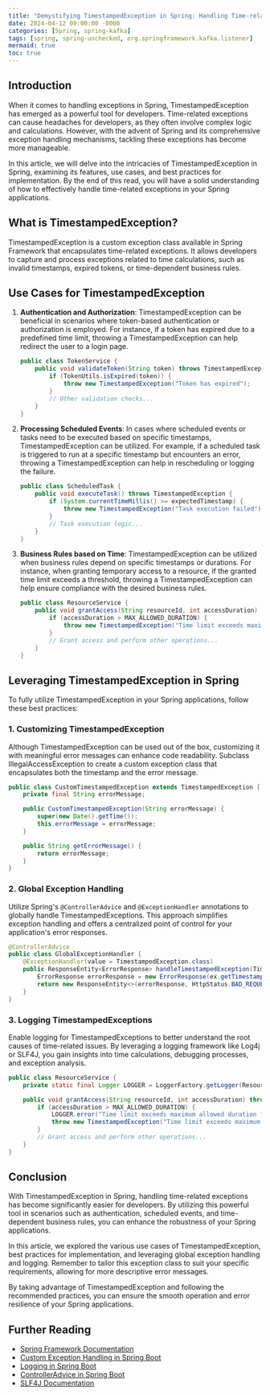 ```yaml
---
title: "Demystifying TimestampedException in Spring: Handling Time-related Exceptions with Ease"
date: 2024-04-12 09:00:00 -0000
categories: [Spring, spring-kafka]
tags: [spring, spring-unchecked, org.springframework.kafka.listener]
mermaid: true
toc: true
---
```



## Introduction
When it comes to handling exceptions in Spring, TimestampedException has emerged as a powerful tool for developers. Time-related exceptions can cause headaches for developers, as they often involve complex logic and calculations. However, with the advent of Spring and its comprehensive exception handling mechanisms, tackling these exceptions has become more manageable.

In this article, we will delve into the intricacies of TimestampedException in Spring, examining its features, use cases, and best practices for implementation. By the end of this read, you will have a solid understanding of how to effectively handle time-related exceptions in your Spring applications.

## What is TimestampedException?
TimestampedException is a custom exception class available in Spring Framework that encapsulates time-related exceptions. It allows developers to capture and process exceptions related to time calculations, such as invalid timestamps, expired tokens, or time-dependent business rules.

## Use Cases for TimestampedException
1. **Authentication and Authorization**: TimestampedException can be beneficial in scenarios where token-based authentication or authorization is employed. For instance, if a token has expired due to a predefined time limit, throwing a TimestampedException can help redirect the user to a login page.
   
   ```java
   public class TokenService {
       public void validateToken(String token) throws TimestampedException {
           if (TokenUtils.isExpired(token)) {
               throw new TimestampedException("Token has expired");
           }
           // Other validation checks...
       }
   }
   ```

2. **Processing Scheduled Events**: In cases where scheduled events or tasks need to be executed based on specific timestamps, TimestampedException can be utilized. For example, if a scheduled task is triggered to run at a specific timestamp but encounters an error, throwing a TimestampedException can help in rescheduling or logging the failure.

   ```java
   public class ScheduledTask {
       public void executeTask() throws TimestampedException {
           if (System.currentTimeMillis() >= expectedTimestamp) {
               throw new TimestampedException("Task execution failed");
           }
           // Task execution logic...
       }
   }
   ```

3. **Business Rules based on Time**: TimestampedException can be utilized when business rules depend on specific timestamps or durations. For instance, when granting temporary access to a resource, if the granted time limit exceeds a threshold, throwing a TimestampedException can help ensure compliance with the desired business rules.

   ```java
   public class ResourceService {
       public void grantAccess(String resourceId, int accessDuration) throws TimestampedException {
           if (accessDuration > MAX_ALLOWED_DURATION) {
               throw new TimestampedException("Time limit exceeds maximum allowed duration");
           }
           // Grant access and perform other operations...
       }
   }
   ```

## Leveraging TimestampedException in Spring
To fully utilize TimestampedException in your Spring applications, follow these best practices:

### 1. Customizing TimestampedException
Although TimestampedException can be used out of the box, customizing it with meaningful error messages can enhance code readability. Subclass IllegalAccessException to create a custom exception class that encapsulates both the timestamp and the error message.

```java
public class CustomTimestampedException extends TimestampedException {
    private final String errorMessage;

    public CustomTimestampedException(String errorMessage) {
        super(new Date().getTime());
        this.errorMessage = errorMessage;
    }

    public String getErrorMessage() {
        return errorMessage;
    }
}
```

### 2. Global Exception Handling
Utilize Spring's `@ControllerAdvice` and `@ExceptionHandler` annotations to globally handle TimestampedExceptions. This approach simplifies exception handling and offers a centralized point of control for your application's error responses.

```java
@ControllerAdvice
public class GlobalExceptionHandler {
    @ExceptionHandler(value = TimestampedException.class)
    public ResponseEntity<ErrorResponse> handleTimestampedException(TimestampedException ex) {
        ErrorResponse errorResponse = new ErrorResponse(ex.getTimestamp(), ex.getMessage());
        return new ResponseEntity<>(errorResponse, HttpStatus.BAD_REQUEST);
    }
}
```

### 3. Logging TimestampedExceptions
Enable logging for TimestampedExceptions to better understand the root causes of time-related issues. By leveraging a logging framework like Log4j or SLF4J, you gain insights into time calculations, debugging processes, and exception analysis.

```java
public class ResourceService {
    private static final Logger LOGGER = LoggerFactory.getLogger(ResourceService.class);

    public void grantAccess(String resourceId, int accessDuration) throws TimestampedException {
        if (accessDuration > MAX_ALLOWED_DURATION) {
            LOGGER.error("Time limit exceeds maximum allowed duration for resource: {}", resourceId);
            throw new TimestampedException("Time limit exceeds maximum allowed duration");
        }
        // Grant access and perform other operations...
    }
}
```

## Conclusion
With TimestampedException in Spring, handling time-related exceptions has become significantly easier for developers. By utilizing this powerful tool in scenarios such as authentication, scheduled events, and time-dependent business rules, you can enhance the robustness of your Spring applications.

In this article, we explored the various use cases of TimestampedException, best practices for implementation, and leveraging global exception handling and logging. Remember to tailor this exception class to suit your specific requirements, allowing for more descriptive error messages.

By taking advantage of TimestampedException and following the recommended practices, you can ensure the smooth operation and error resilience of your Spring applications.

## Further Reading
- [Spring Framework Documentation](https://docs.spring.io/spring-framework/docs/current/reference/html/)
- [Custom Exception Handling in Spring Boot](https://www.baeldung.com/spring-boot-custom-error-page)
- [Logging in Spring Boot](https://www.baeldung.com/spring-boot-logging)
- [ControllerAdvice in Spring Boot](https://www.baeldung.com/exception-handling-for-rest-with-spring)
- [SLF4J Documentation](http://www.slf4j.org/manual.html)

